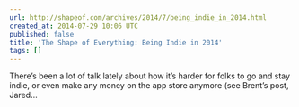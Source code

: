 ```yaml
---
url: http://shapeof.com/archives/2014/7/being_indie_in_2014.html
created_at: 2014-07-29 10:06 UTC
published: false
title: 'The Shape of Everything: Being Indie in 2014'
tags: []
---
```


There’s been a lot of talk lately about how it’s harder for folks to go and stay indie, or even make any money on the app store anymore (see Brent’s post, Jared…
